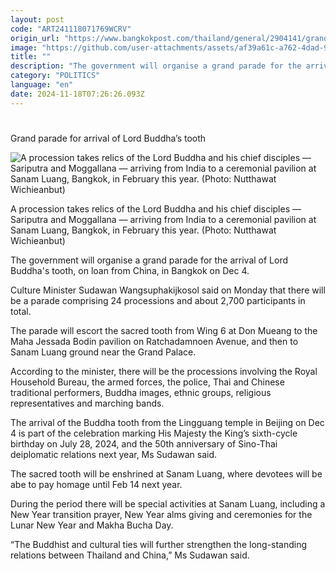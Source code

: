 ```yaml
---
layout: post
code: "ART241118071769WCRV"
origin_url: "https://www.bangkokpost.com/thailand/general/2904141/grand-parade-for-arrival-of-lord-buddhas-tooth"
image: "https://github.com/user-attachments/assets/af39a61c-a762-4dad-93ae-0b04ca3f7558"
title: ""
description: "The government will organise a grand parade for the arrival of Lord Buddha"
category: "POLITICS"
language: "en"
date: 2024-11-18T07:26:26.093Z
---
```


# 

Grand parade for arrival of Lord Buddha’s tooth

![A procession takes relics of the Lord Buddha and his chief disciples — Sariputra and Moggallana — arriving from India to a ceremonial pavilion at Sanam Luang, Bangkok, in February this year. (Photo: Nutthawat Wichieanbut)](https://github.com/user-attachments/assets/591cb0a0-7db0-4840-9967-ea520e421d2c)

A procession takes relics of the Lord Buddha and his chief disciples — Sariputra and Moggallana — arriving from India to a ceremonial pavilion at Sanam Luang, Bangkok, in February this year. (Photo: Nutthawat Wichieanbut)

The government will organise a grand parade for the arrival of Lord Buddha's tooth, on loan from China, in Bangkok on Dec 4.

Culture Minister Sudawan Wangsuphakijkosol said on Monday that there will be a parade comprising 24 processions and about 2,700 participants in total.

The parade will escort the sacred tooth from Wing 6 at Don Mueang to the Maha Jessada Bodin pavilion on Ratchadamnoen Avenue, and then to Sanam Luang ground near the Grand Palace.

According to the minister, there will be the processions involving the Royal Household Bureau, the armed forces, the police, Thai and Chinese traditional performers, Buddha images, ethnic groups, religious representatives and marching bands.

The arrival of the Buddha tooth from the Lingguang temple in Beijing on Dec 4 is part of the celebration marking His Majesty the King’s sixth-cycle birthday on July 28, 2024, and the 50th anniversary of Sino-Thai deiplomatic relations next year, Ms Sudawan said.

The sacred tooth will be enshrined at Sanam Luang, where devotees will be abe to pay homage until Feb 14 next year.

During the period there will be special activities at Sanam Luang, including a New Year transition prayer, New Year alms giving and ceremonies for the Lunar New Year and Makha Bucha Day.

“The Buddhist and cultural ties will further strengthen the long-standing relations between Thailand and China,” Ms Sudawan said.